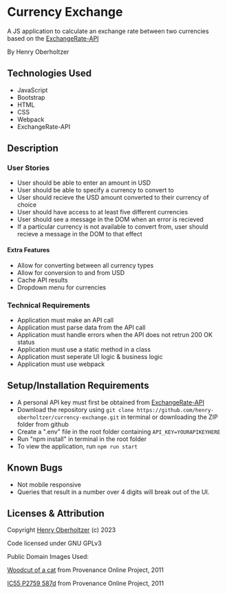 # Currency Exchange

A JS application to calculate an exchange rate between two currencies based on the [ExchangeRate-API](https://exchangerate-api.com)

By Henry Oberholtzer

## Technologies Used

*   JavaScript
*   Bootstrap
*   HTML
*   CSS
*   Webpack
*   ExchangeRate-API

## Description

### User Stories

*   User should be able to enter an amount in USD
*   User should be able to specify a currency to convert to
*   User should recieve the USD amount converted to their currency of choice
*   User should have access to at least five different currencies
*   User should see a message in the DOM when an error is recieved
*   If a particular currency is not available to convert from, user should recieve a message in the DOM to that effect

#### Extra Features

*   Allow for converting between all currency types
*   Allow for conversion to and from USD
*   Cache API results
*   Dropdown menu for currencies

### Technical Requirements

*   Application must make an API call
*   Application must parse data from the API call
*   Application must handle errors when the API does not retrun 200 OK status
*   Application must use a static method in a class
*   Application must seperate UI logic & business logic
*   Application must use webpack

## Setup/Installation Requirements

*   A personal API key must first be obtained from [ExchangeRate-API](https://exchangerate-api.com)
* Download the repository using `git clone https://github.com/henry-oberholtzer/currency-exchange.git` in terminal or downloading the ZIP folder from github
* Create a ".env" file in the root folder containing `API_KEY=YOURAPIKEYHERE`
* Run "npm install" in terminal in the root folder
* To view the application, run `npm run start`

## Known Bugs

*   Not mobile responsive
*   Queries that result in a number over 4 digits will break out of the UI.

## Licenses & Attribution

Copyright [Henry Oberholtzer](https://www.henryoberholtzer.com/) (c) 2023

Code licensed under GNU GPLv3

Public Domain Images Used:

[Woodcut of a cat](https://www.flickr.com/photos/58558794@N07/5436866230) from Provenance Online Project, 2011

[IC55 P2759 587d](https://www.flickr.com/photos/58558794@N07/6927291684/) from Provenance Online Project, 2011
